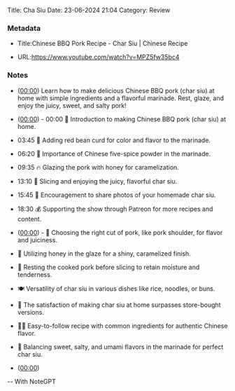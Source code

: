 Title: Cha Siu
Date: 23-06-2024 21:04
Category: Review


### Metadata

- Title:Chinese BBQ Pork Recipe - Char Siu | Chinese Recipe

- URL:https://www.youtube.com/watch?v=MPZ5fw35bc4



### Notes

- ([00:00](https://www.youtube.com/watch?v=MPZ5fw35bc4&t=0s)) Learn how to make delicious Chinese BBQ pork (char siu) at home with simple ingredients and a flavorful marinade. Rest, glaze, and enjoy the juicy, sweet, and salty pork!

- ([00:00](https://www.youtube.com/watch?v=MPZ5fw35bc4&t=0s)) - 00:00 🎥 Introduction to making Chinese BBQ pork (char siu) at home.
- 03:45 🎨 Adding red bean curd for color and flavor to the marinade.
- 06:20 🌟 Importance of Chinese five-spice powder in the marinade.
- 09:35 🔥 Glazing the pork with honey for caramelization.
- 13:10 🍴 Slicing and enjoying the juicy, flavorful char siu.
- 15:45 📸 Encouragement to share photos of your homemade char siu.
- 18:30 💰 Supporting the show through Patreon for more recipes and content.

- ([00:00](https://www.youtube.com/watch?v=MPZ5fw35bc4&t=0s)) - 🍖 Choosing the right cut of pork, like pork shoulder, for flavor and juiciness.
- 🍯 Utilizing honey in the glaze for a shiny, caramelized finish.
- 🧊 Resting the cooked pork before slicing to retain moisture and tenderness.
- 🍽️ Versatility of char siu in various dishes like rice, noodles, or buns.
- 🎉 The satisfaction of making char siu at home surpasses store-bought versions.
- 👩‍🍳 Easy-to-follow recipe with common ingredients for authentic Chinese flavor.
- 🍴 Balancing sweet, salty, and umami flavors in the marinade for perfect char siu.

- ([00:00](https://www.youtube.com/watch?v=MPZ5fw35bc4&t=0s)) 



-- With NoteGPT